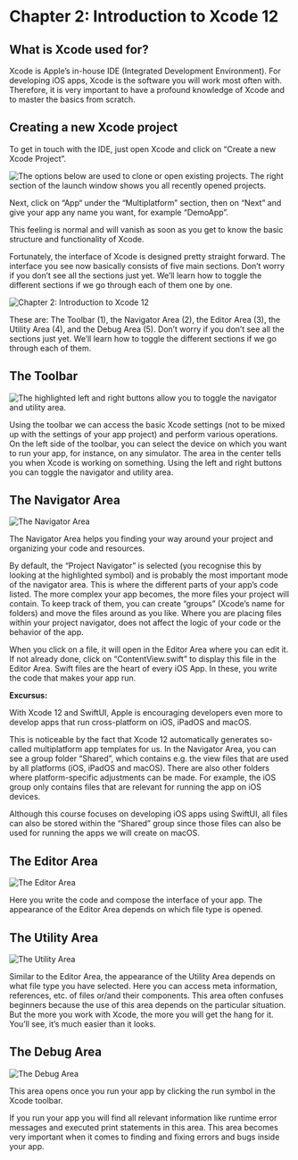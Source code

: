 # Chapter 2: Introduction to Xcode 12

## What is Xcode used for?

Xcode is Apple’s in-house IDE (Integrated Development Environment). For developing iOS apps, Xcode is the software you will work most often with. Therefore, it is very important to have a profound knowledge of Xcode and to master the basics from scratch.

## Creating a new Xcode project

To get in touch with the IDE, just open Xcode and click on “Create a new Xcode Project”.

![The options below are used to clone or open existing projects. The right section of the launch window shows you all recently opened projects.](./chapter-2-introduction-to-xcode-12-1.png "The options below are used to clone or open existing projects. The right section of the launch window shows you all recently opened projects.")

Next, click on “App“ under the “Multiplatform” section, then on “Next” and give your app any name you want, for example “DemoApp”.

This feeling is normal and will vanish as soon as you get to know the basic structure and functionality of Xcode.

Fortunately, the interface of Xcode is designed pretty straight forward. The interface you see now basically consists of five main sections. Don’t worry if you don’t see all the sections just yet. We’ll learn how to toggle the different sections if we go through each of them one by one.

![Chapter 2: Introduction to Xcode 12](./chapter-2-introduction-to-xcode-12-2.png "Chapter 2: Introduction to Xcode 12")

These are: The Toolbar (1), the Navigator Area (2), the Editor Area (3), the Utility Area (4), and the Debug Area (5). Don’t worry if you don’t see all the sections just yet. We’ll learn how to toggle the different sections if we go through each of them.

## The Toolbar

![The highlighted left and right buttons allow you to toggle the navigator and utility area.](./chapter-2-introduction-to-xcode-12-3.png "The highlighted left and right buttons allow you to toggle the navigator and utility area.")

Using the toolbar we can access the basic Xcode settings (not to be mixed up with the settings of your app project) and perform various operations. On the left side of the toolbar, you can select the device on which you want to run your app, for instance, on any simulator. The area in the center tells you when Xcode is working on something. Using the left and right buttons you can toggle the navigator and utility area.

## The Navigator Area

![The Navigator Area](./chapter-2-introduction-to-xcode-12-4.png "The Navigator Area")

The Navigator Area helps you finding your way around your project and organizing your code and resources.

By default, the “Project Navigator” is selected (you recognise this by looking at the highlighted symbol) and is probably the most important mode of the navigator area. This is where the different parts of your app’s code listed. The more complex your app becomes, the more files your project will contain. To keep track of them, you can create “groups” (Xcode’s name for folders) and move the files around as you like. Where you are placing files within your project navigator, does not affect the logic of your code or the behavior of the app.

When you click on a file, it will open in the Editor Area where you can edit it. If not already done, click on “ContentView.swift” to display this file in the Editor Area. Swift files are the heart of every iOS App. In these, you write the code that makes your app run.

**Excursus:**

With Xcode 12 and SwiftUI, Apple is encouraging developers even more to develop apps that run cross-platform on iOS, iPadOS and macOS.

This is noticeable by the fact that Xcode 12 automatically generates so-called multiplatform app templates for us. In the Navigator Area, you can see a group folder “Shared”, which contains e.g. the view files that are used by all platforms (iOS, iPadOS and macOS). There are also other folders where platform-specific adjustments can be made. For example, the iOS group only contains files that are relevant for running the app on iOS devices.

Although this course focuses on developing iOS apps using SwiftUI, all files can also be stored within the “Shared” group since those files can also be used for running the apps we will create on macOS.

## The Editor Area

![The Editor Area](./chapter-2-introduction-to-xcode-12-5.png "The Editor Area")

Here you write the code and compose the interface of your app. The appearance of the Editor Area depends on which file type is opened.

## The Utility Area

![The Utility Area](./chapter-2-introduction-to-xcode-12-6.png "The Utility Area")

Similar to the Editor Area, the appearance of the Utility Area depends on what file type you have selected. Here you can access meta information, references, etc. of files or/and their components. This area often confuses beginners because the use of this area depends on the particular situation. But the more you work with Xcode, the more you will get the hang for it. You’ll see, it’s much easier than it looks.

## The Debug Area

![The Debug Area](./chapter-2-introduction-to-xcode-12-7.png "The Debug Area")

This area opens once you run your app by clicking the run symbol in the Xcode toolbar.

If you run your app you will find all relevant information like runtime error messages and executed print statements in this area. This area becomes very important when it comes to finding and fixing errors and bugs inside your app.
